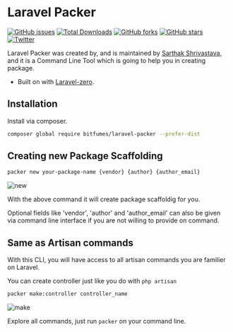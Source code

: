 <p align="center">
  <h1>Laravel Packer</h1>
</p>

<p align="center">

[![GitHub issues](https://img.shields.io/github/issues/sarthaksavvy/laravel-packer.svg)](https://github.com/sarthaksavvy/laravel-packer/issues)
[![Total Downloads](https://poser.pugx.org/bitfumes/laravel-packer/downloads)](https://packagist.org/packages/bitfumes/laravel-packer)
[![GitHub forks](https://img.shields.io/github/forks/sarthaksavvy/laravel-packer.svg)](https://github.com/sarthaksavvy/laravel-packer/network)
[![GitHub stars](https://img.shields.io/github/stars/sarthaksavvy/laravel-packer.svg)](https://github.com/sarthaksavvy/laravel-packer/stargazers)
[![Twitter](https://img.shields.io/twitter/url/https/github.com/sarthaksavvy/laravel-packer.svg?style=social)](https://twitter.com/intent/tweet?text=Wow:&url=https%3A%2F%2Fgithub.com%2Fsarthaksavvy%2Flaravel-packer)

</p>

Laravel Packer was created by, and is maintained by [Sarthak Shrivastava](https://github.com/sarthaksavvy), and it is a Command Line Tool which is going to help you in creating package.

-   Built on with [Laravel-zero](http://laravel-zero.com).

## Installation

Install via composer.

```bash
composer global require bitfumes/laravel-packer --prefer-dist
```

## Creating new Package Scaffolding

```bash
packer new your-package-name {vendor} {author} {author_email}
```

![new](https://user-images.githubusercontent.com/41295276/46673797-38331580-cbf8-11e8-88e6-5d6b0dc18b93.gif)

With the above command it will create package scaffoldig for you.

Optional fields like 'vendor', 'author' and 'author_email' can also be given via command line interface if you are not willing to provide on command.

## Same as Artisan commands

With this CLI, you will have access to all artisan commands you are familier on Laravel.

You can create controller just like you do with `php artisan`

```bash
packer make:controller controller_name
```

![make](https://user-images.githubusercontent.com/41295276/46673800-38cbac00-cbf8-11e8-9a1b-c02e91da8563.gif)

Explore all commands, just run `packer` on your command line.
